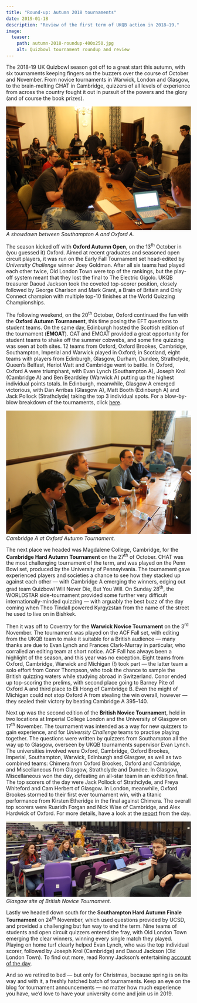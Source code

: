 ```yaml
---
title: "Round-up: Autumn 2018 tournaments"
date: 2019-01-18
description: "Review of the first term of UKQB action in 2018–19."
image:
  teaser:
    path: autumn-2018-roundup-400x250.jpg
    alt: Quizbowl tournament roundup and review
---
```


The 2018-19 UK Quizbowl season got off to a great start this autumn, with six tournaments keeping fingers on the buzzers over the course of October and November. From novice tournaments in Warwick, London and Glasgow, to the brain-melting CHAT in Cambridge, quizzers of all levels of experience from across the country fought it out in pursuit of the powers and the glory (and of course the book prizes).

![OAT-1](../../assets/blog/oat-emoat-2018/soton-a-vs-ox-a.JPG)
_A showdown between Southampton A and Oxford A._

The season kicked off with **Oxford Autumn Open**, on the 13<sup>th</sup> October in (you guessed it) Oxford. Aimed at recent graduates and seasoned open circuit players, it was run on the Early Fall Tournament set head-edited by _University Challenge_ winner Joey Goldman. After all six teams had played each other twice, Old London Town were top of the rankings, but the play-off system meant that they lost the final to The Electric Gigolo. UKQB treasurer Daoud Jackson took the coveted top-scorer position, closely followed by George Charlson and Mark Grant, a Brain of Britain and Only Connect champion with multiple top-10 finishes at the World Quizzing Championships.

The following weekend, on the 20<sup>th</sup> October, Oxford continued the fun with the **Oxford Autumn Tournament**, this time posing the EFT questions to student teams. On the same day, Edinburgh hosted the Scottish edition of the tournament (**EMOAT**). OAT and EMOAT provided a great opportunity for student teams to shake off the summer cobwebs, and some fine quizzing was seen at both sites. 12 teams from Oxford, Oxford Brookes, Cambridge, Southampton, Imperial and Warwick played in Oxford; in Scotland, eight teams with players from Edinburgh, Glasgow, Durham, Dundee, Strathclyde, Queen’s Belfast, Heriot Watt and Cambridge went to battle. In Oxford, Oxford A were triumphant, with Evan Lynch (Southampton A), Joseph Krol (Cambridge A) and Ben Beardsley (Warwick A) putting up the highest individual points totals. In Edinburgh, meanwhile, Glasgow A emerged victorious, with Dan Arribas (Glasgow A), Matt Booth (Edinburgh A) and Jack Pollock (Strathclyde) taking the top 3 individual spots. For a blow-by-blow breakdown of the tournaments, click [here](/blog/2018-10-26-oat-emoat-2018-report).

![OAT-2](../../assets/blog/oat-emoat-2018/cam-a.JPG)
_Cambridge A at Oxford Autumn Tournament._

The next place we headed was Magdalene College, Cambridge, for the **Cambridge Hard Autumn Tournament** on the 27<sup>th</sup> of October. CHAT was the most challenging tournament of the term, and was played on the Penn Bowl set, produced by the University of Pennsylvania. The tournament gave experienced players and societies a chance to see how they stacked up against each other — with Cambridge A emerging the winners, edging out grad team Quizbowl Will Never Die, But You Will. On Sunday 28<sup>th</sup>, the WORLDSTAR side-tournament provided some further very difficult internationally-minded quizzing — with arguably the best buzz of the day coming when Theo Tindall powered Kyrgyzstan from the name of the street he used to live on in Bishkek.

Then it was off to Coventry for the **Warwick Novice Tournament** on the 3<sup>rd</sup> November. The tournament was played on the ACF Fall set, with editing from the UKQB team to make it suitable for a British audience — many thanks are due to Evan Lynch and Frances Clark-Murray in particular, who corralled an editing team at short notice. ACF Fall has always been a highlight of the season, and this year was no exception. Eight teams from Oxford, Cambridge, Warwick and Michigan (!) took part — the latter team a solo effort from Conor Thompson, who took the chance to sample the British quizzing waters while studying abroad in Switzerland. Conor ended up top-scoring the prelims, with second place going to Barney Pite of Oxford A and third place to Eli Hong of Cambridge B. Even the might of Michigan could not stop Oxford A from stealing the win overall, however — they sealed their victory by beating Cambridge A 395–140.

Next up was the second edition of the **British Novice Tournament**, held in two locations at Imperial College London and the University of Glasgow on 17<sup>th</sup> November. The tournament was intended as a way for new quizzers to gain experience, and for _University Challenge_ teams to practise playing together. The questions were written by quizzers from Southampton all the way up to Glasgow, overseen by UKQB tournaments supervisor Evan Lynch. The universities involved were Oxford, Cambridge, Oxford Brookes, Imperial, Southampton, Warwick, Edinburgh and Glasgow, as well as two combined teams: Chimera from Oxford Brookes, Oxford and Cambridge, and Miscellaneous from Glasgow, Strathclyde and Dundee. In Glasgow, Miscellaneous won the day, defeating an all-star team in an exhibition final. The top scorers of the day were Jack Pollock of Strathclyde, and Freya Whiteford and Cam Herbert of Glasgow. In London, meanwhile, Oxford Brookes stormed to their first ever tournament win, with a titanic performance from Kirsten Etheridge in the final against Chimera. The overall top scorers were Ruaridh Forgan and Nick Wise of Cambridge, and Alex Hardwick of Oxford. For more details, have a look at the [report](/blog/2018-12-06-novice-2018-report) from the day.

![BNT-1](../../assets/blog/novice-rep-1600x651.jpg)
_Glasgow site of British Novice Tournament._

Lastly we headed down south for the **Southampton Hard Autumn Finale Tournament** on 24<sup>th</sup> November, which used questions provided by UCSD, and provided a challenging but fun way to end the term. Nine teams of students and open circuit quizzers entered the fray, with Old London Town emerging the clear winners, winning every single match they played. Playing on home turf clearly helped Evan Lynch, who was the top individual scorer, followed by Joseph Krol (Cambridge) and Daoud Jackson (Old London Town). To find out more, read Ronny Jackson’s entertaining [account of the day](/blog/2018-12-12-shaft-2018-report).

And so we retired to bed — but only for Christmas, because spring is on its way and with it, a freshly hatched batch of tournaments. Keep an eye on the blog for tournament announcements — no matter how much experience you have, we’d love to have your university come and join us in 2019.
